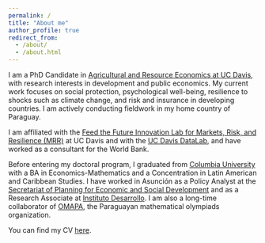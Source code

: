 ```yaml
---
permalink: /
title: "About me"
author_profile: true
redirect_from: 
  - /about/
  - /about.html
---
```


I am a PhD Candidate in [Agricultural and Resource Economics at UC Davis](https://are.ucdavis.edu/), with research interests in development and public economics. My current work focuses on social protection, psychological well-being, resilience to shocks such as climate change, and risk and insurance in developing countries. I am actively conducting fieldwork in my home country of Paraguay.

I am affiliated with the [Feed the Future Innovation Lab for Markets, Risk, and Resilience (MRR)](https://basis.ucdavis.edu/) at UC Davis and with the [UC Davis DataLab](https://datalab.ucdavis.edu/), and have worked as a consultant for the World Bank.

Before entering my doctoral program, I graduated from [Columbia University](https://econ.columbia.edu/) with a BA in Economics-Mathematics and a Concentration in Latin American and Caribbean Studies. I have worked in Asunción as a Policy Analyst at the [Secretariat of Planning for Economic and Social Development](https://www.stp.gov.py/) and as a Research Associate at [Instituto Desarrollo](https://desarrollo.edu.py/en/home/). I am also a long-time collaborator of [OMAPA](https://www.omapa.org/), the Paraguayan mathematical olympiads organization.

You can find my CV [here](https://www.dropbox.com/scl/fi/oqcbo3h6f1nk69ln6b7ka/Sugastti_CV_0924.pdf?rlkey=0j90fx3v1u15sf52qlh02l65y&st=ahjcfdnk&dl=0).

